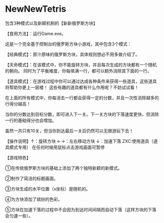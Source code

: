 # NewNewTetris
包含3种模式以及新颖机制的【新新俄罗斯方块】

【食用方法】：运行Game.exe。

这是一个完全基于控制台的俄罗斯方块小游戏，其中包含3个模式：

【经典模式】：原汁原味的俄罗斯方块，具体规则想必不用多做介绍了。

【天命模式】：在该模式中，你不能旋转方块，并且每次生成的方块都有一个随机的朝向。
同时为了平衡难度，你每填满一行，都可以额外消除其下面的一行。

【道具模式】：在游戏过程中你可以通过达成各种条件来获得一些道具，这些道具将帮助你更上一层楼！
这些有趣的道具都有什么作用呢？不妨试试看！

在上面的所有模式中，你每消去一行都会获得一定的分数，并且一次性消除越多的行得分越高！

当你的分数达到目标分数，即可进入下一关。下一关方块的下落速度更快，但消除一行的基础得分也会增加。

虽然一共只有10关，但当你到达最后一关后仍然可以无限游玩下去！

【操作说明】↑：旋转方块 ←→：左右移动方块 ↓：加速下落 ZXC:使用道具（道具模式专用）
            在任何时候用鼠标点击游戏画面可暂停

【游戏特色】

①在传统俄罗斯方块的基础上添加了两个独特新颖的新模式。

②制作了简洁的标题画面。

③方块生成的水平位置（x坐标）是随机的。

④为方块添加了缤纷的色彩。

⑤方块在加速下落的过程中不会因为到达时间间隔而自动下落（这样方块的下落会匀速一些）。
